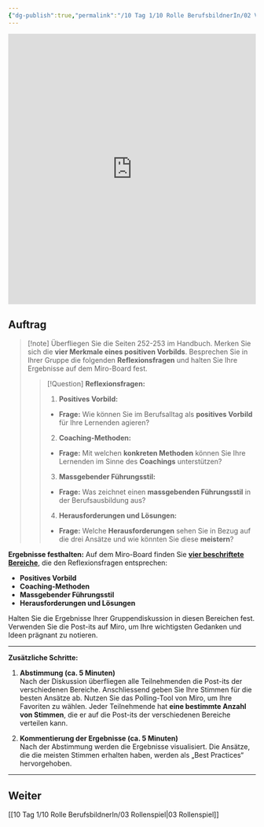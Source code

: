 ```yaml
---
{"dg-publish":true,"permalink":"/10 Tag 1/10 Rolle BerufsbildnerIn/02 Vorbilder und Coaches für den Lernerfolg/"}
---
```


<iframe src="https://aburossi.github.io/prezi/BBK/rolle_berufsbildnerin/#/" style="border:0px #ffffff none;" name="myiFrame" scrolling="no" frameborder="1" marginheight="0px" marginwidth="0px" height="550px" width="100%" allowfullscreen></iframe>

## Auftrag

>[!note] Überfliegen Sie die Seiten 252-253 im Handbuch. Merken Sie sich die **vier Merkmale eines positiven Vorbilds**. Besprechen Sie in Ihrer Gruppe die folgenden **Reflexionsfragen** und halten Sie Ihre Ergebnisse auf dem Miro-Board fest.
> 
> > [!Question] **Reflexionsfragen:**
> > 
> > 1. **Positives Vorbild:**
> > 
> > - **Frage:** Wie können Sie im Berufsalltag als **positives Vorbild** für Ihre Lernenden agieren?
> >     
> > 
> > 2. **Coaching-Methoden:**
> > 
> > - **Frage:** Mit welchen **konkreten Methoden** können Sie Ihre Lernenden im Sinne des **Coachings** unterstützen?
> >     
> > 
> > 3. **Massgebender Führungsstil:**
> > 
> > - **Frage:** Was zeichnet einen **massgebenden Führungsstil** in der Berufsausbildung aus?
> >     
> > 
> > 4. **Herausforderungen und Lösungen:**
> > 
> > - **Frage:** Welche **Herausforderungen** sehen Sie in Bezug auf die drei Ansätze und wie könnten Sie diese **meistern**?

**Ergebnisse festhalten:** Auf dem Miro-Board finden Sie **[vier beschriftete Bereiche](https://miro.com/app/board/uXjVLKN6QrM=/?moveToWidget=3458764605551965271&cot=14)**, die den Reflexionsfragen entsprechen:

- **Positives Vorbild**
- **Coaching-Methoden**
- **Massgebender Führungsstil**
- **Herausforderungen und Lösungen**

Halten Sie die Ergebnisse Ihrer Gruppendiskussion in diesen Bereichen fest. Verwenden Sie die Post-its auf Miro, um Ihre wichtigsten Gedanken und Ideen prägnant zu notieren.

---

**Zusätzliche Schritte:**

1. **Abstimmung (ca. 5 Minuten)**  
    Nach der Diskussion überfliegen alle Teilnehmenden die Post-its der verschiedenen Bereiche. Anschliessend geben Sie Ihre Stimmen für die besten Ansätze ab. Nutzen Sie das Polling-Tool von Miro, um Ihre Favoriten zu wählen. Jeder Teilnehmende hat **eine bestimmte Anzahl von Stimmen**, die er auf die Post-its der verschiedenen Bereiche verteilen kann.
    
2. **Kommentierung der Ergebnisse (ca. 5 Minuten)**  
    Nach der Abstimmung werden die Ergebnisse visualisiert. Die Ansätze, die die meisten Stimmen erhalten haben, werden als „Best Practices“ hervorgehoben.
    

---
## Weiter
[[10 Tag 1/10 Rolle BerufsbildnerIn/03 Rollenspiel\|03 Rollenspiel]]
